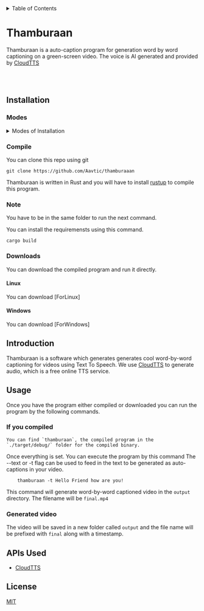 <details>
<summary>Table of Contents</summary>

- [Thamburaan](#Thamburaan)
- [Installation](#installation)
    
    -[Modes](#modes)
    -[Compile](#compile)
    -[Note](#note)
    -[Download](#downloads)
        -[Linux](#linux)
        -[windows](#windows)

- [Introduction](#introduction)
- [Usage](#usage)
  - [if you compilee](#if-you-compile)
  - [generated video](#generated-video)
- [APIs Used](#apis-used)
- [Licesnse](#license)

</details>

<!-- <img align="left" src="https://github.com/Aavtic/ena/releases/download/tags/ena-logo.png" alt="drawing" width="200"/> -->

# Thamburaan

Thamburaan is a auto-caption program for generation word by word captioning on a green-screen video. The voice is AI generated and provided by [CloudTTS]
&nbsp;

<br>
</br>

## Installation


### Modes
<details>
<summary>Modes of Installation</summary>
- [Manually Compiling](#Compile)
- [Downloading-executable](#Downloads)
</details>

### Compile
You can clone this repo using git 
```shell
git clone https://github.com/Aavtic/thamburaaan
```
Thamburaan is written in Rust and you will have to install [rustup] to compile this program.

### Note 
You have to be in the same folder to run the next command.

You can install the requiremensts using this command.
```shell
cargo build
```
### Downloads
You can download the compiled program and run it directly.

#### Linux
You can download [ForLinux]

#### Windows
You can download [ForWindows]

## Introduction

Thamburaan is a software which generates generates cool word-by-word captioning for videos using Text To Speech. We use [CloudTTS] to generate audio, which is a free online TTS service.

## Usage

Once you have the program either compiled or downloaded you can run the program by the following commands.

### If you compiled 
    You can find `thamburaan`, the compiled program in the `./target/debug/` folder for the compiled binary.

Once everything is set. You can execute the program by this command
The --text or -t flag can be used to feed in the text to be generated as auto-captions in your video.
```shell
    thamburaan -t Hello Friend how are you!
```
This command will generate word-by-word captioned video in the `output` directory. The filename will be `final.mp4`

### Generated video
The video will be saved in a new folder called `output` and the file name will be prefixed with `final` along with a timestamp.


## APIs Used
- [CloudTTS]


## License

[MIT](./LICENSE)


[rustup]: https://www.rust-lang.org/tools/install
[Git Download]: https://git-scm.com/downloads
[CloudTTS]: https://cloudtts.com/about.html 


